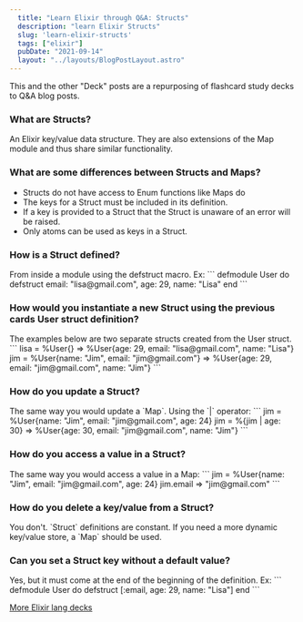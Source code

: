 ```yaml
---
  title: "Learn Elixir through Q&A: Structs"
  description: "learn Elixir Structs"
  slug: 'learn-elixir-structs'
  tags: ["elixir"]
  pubDate: "2021-09-14"
  layout: "../layouts/BlogPostLayout.astro"
---
```


This and the other "Deck" posts are a repurposing of flashcard study decks to Q&A blog posts. 

<h3>What are Structs?</h3>
An Elixir key/value data structure. They are also extensions of the Map module and thus share similar functionality.

<h3>What are some differences between Structs and Maps?</h3>
<ul>
<li>Structs do not have access to Enum functions like Maps do</li> 
<li>The keys for a Struct must be included in its definition.</li> 
<li>If a key is provided to a Struct that the Struct is unaware of an error will be raised.</li> 
<li>Only atoms can be used as keys in a Struct.</li> 
</ul>

<h3>How is a Struct defined?</h3>
From inside a module using the defstruct macro. Ex: 
```
defmodule User do 
  defstruct email: "lisa@gmail.com", age: 29, name: "Lisa" 
end
```


<h3>How would you instantiate a new Struct using the previous cards User struct definition?</h3>
The examples below are two separate structs created from the User struct. 
```
lisa = %User{} => %User{age: 29, email: "lisa@gmail.com", name: "Lisa"} 
jim = %User{name: "Jim", email: "jim@gmail.com"} 
=> %User{age: 29, email: "jim@gmail.com", name: "Jim"}
```


<h3>How do you update a Struct?</h3>
The same way you would update a `Map`. Using the `|` operator: 
```
jim = %User{name: "Jim", email: "jim@gmail.com", age: 24} 
jim = %{jim | age: 30} 
=> %User{age: 30, email: "jim@gmail.com", name: "Jim"}
```


<h3>How do you access a value in a Struct?</h3>
The same way you would access a value in a Map: 
```
jim = %User{name: "Jim", email: "jim@gmail.com", age: 24} 
jim.email 
=> "jim@gmail.com"
```


<h3>How do you delete a key/value from a Struct?</h3>
You don't. `Struct` definitions are constant. If you need a more dynamic key/value store, a `Map` should be used.


<h3>Can you set a Struct key without a default value?</h3>
Yes, but it must come at the end of the beginning of the definition. Ex: 
```
defmodule User do 
  defstruct [:email, age: 29, name: "Lisa"]
end
```

[More Elixir lang decks](https://tinytechtuts.com/tags/elixir-deck)